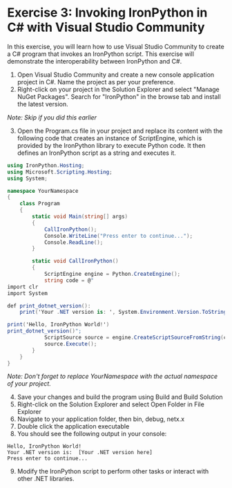 # Exercise 3: Invoking IronPython in C# with Visual Studio Community
In this exercise, you will learn how to use Visual Studio Community to create a C# program that invokes an IronPython script. This exercise will demonstrate the interoperability between IronPython and C#.

1. Open Visual Studio Community and create a new console application project in C#. Name the project as per your preference.
2. Right-click on your project in the Solution Explorer and select "Manage NuGet Packages". Search for "IronPython" in the browse tab and install the latest version.

*Note: Skip if you did this earlier*

3. Open the Program.cs file in your project and replace its content with the following code that creates an instance of ScriptEngine, which is provided by the IronPython library to execute Python code. It then defines an IronPython script as a string and executes it.


```csharp
using IronPython.Hosting;
using Microsoft.Scripting.Hosting;
using System;

namespace YourNamespace
{
    class Program
    {
        static void Main(string[] args)
        {
            CallIronPython();
            Console.WriteLine("Press enter to continue...");
            Console.ReadLine();
        }

        static void CallIronPython()
        {
            ScriptEngine engine = Python.CreateEngine();
            string code = @"
import clr
import System

def print_dotnet_version():
    print('Your .NET version is: ', System.Environment.Version.ToString())

print('Hello, IronPython World!')
print_dotnet_version()";
            ScriptSource source = engine.CreateScriptSourceFromString(code);
            source.Execute();
        }
    }
}
```
*Note: Don't forget to replace YourNamespace with the actual namespace of your project.*

4. Save your changes and build the program using Build and Build Solution
5. Right-click on the Solution Explorer and select Open Folder in File Explorer
6. Navigate to your application folder, then bin, debug, netx.x
7. Double click the application executable
8. You should see the following output in your console:

```
Hello, IronPython World!
Your .NET version is:  [Your .NET version here]
Press enter to continue...
```

9. Modify the IronPython script to perform other tasks or interact with other .NET libraries.
